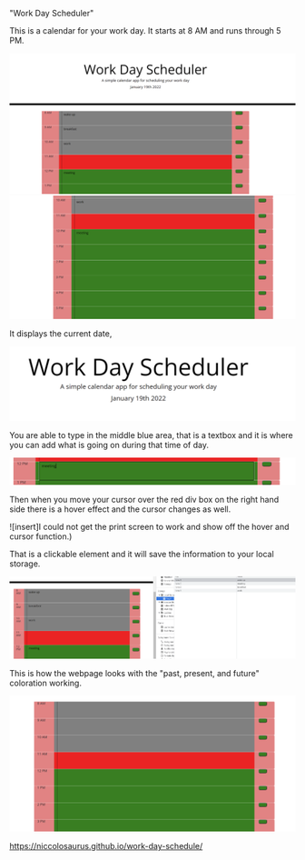 "Work Day Scheduler"

This is a calendar for your work day. It starts at 8 AM and runs through 5 PM.

![Planner-1](https://raw.githubusercontent.com/niccolosaurus/work-day-schedule/main/Pics/planner-1.PNG)
![Planner-2](https://raw.githubusercontent.com/niccolosaurus/work-day-schedule/main/Pics/Planner-2.PNG)

It displays the current date,

![Date](https://raw.githubusercontent.com/niccolosaurus/work-day-schedule/main/Pics/Date.PNG)

You are able to type in the middle blue area, that is a textbox and it is where you can add what is going on during that time of day.

![Text-Box](https://raw.githubusercontent.com/niccolosaurus/work-day-schedule/main/Pics/text-box.PNG)

Then when you move your cursor over the red div box on the right hand side there is a hover effect and the cursor changes as well.

![insert]I could not get the print screen to work and show off the hover and cursor function.)

That is a clickable element and it will save the information to your local storage.

![Local-Storage](https://raw.githubusercontent.com/niccolosaurus/work-day-schedule/main/Pics/local-storage.PNG)

This is how the webpage looks with the "past, present, and future" coloration working.  

![Past-Present-Future](https://raw.githubusercontent.com/niccolosaurus/work-day-schedule/main/Pics/Past%2C%20Present%2C%20Future.PNG)

 https://niccolosaurus.github.io/work-day-schedule/

 